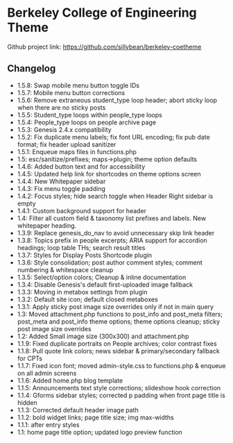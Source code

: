 # Berkeley College of Engineering Theme

Github project link: https://github.com/sillybean/berkeley-coetheme


## Changelog

* 1.5.8: Swap mobile menu button toggle IDs
* 1.5.7: Mobile menu button corrections
* 1.5.6: Remove extraneous student_type loop header; abort sticky loop when there are no sticky posts
* 1.5.5: Student_type loops within people_type loops
* 1.5.4: People_type loops on people archive page
* 1.5.3: Genesis 2.4.x compatibility
* 1.5.2: Fix duplicate menu labels; fix font URL encoding; fix pub date format; fix header upload sanitizer
* 1.5.1: Enqueue maps files in functions.php
* 1.5: esc/sanitize/prefixes; maps->plugin; theme option defaults
* 1.4.6: Added button text and for accessibility
* 1.4.5: Updated help link for shortcodes on theme options screen
* 1.4.4: New Whitepaper sidebar
* 1.4.3: Fix menu toggle padding
* 1.4.2: Focus styles; hide search toggle when Header Right sidebar is empty
* 1.4.1: Custom background support for header
* 1.4: Filter all custom field & taxonomy list prefixes and labels. New whitepaper heading.
* 1.3.9: Replace genesis_do_nav to avoid unnecessary skip link header
* 1.3.8: Topics prefix in people excerpts; ARIA support for accordion headings; loop table THs; search result titles
* 1.3.7: Styles for Display Posts Shortcode plugin
* 1.3.6: Style consolidation; post author comment styles; comment numbering & whitespace cleanup
* 1.3.5: Select/option colors; Cleanup & inline documentation
* 1.3.4: Disable Genesis's default first-uploaded image fallback
* 1.3.3: Moving in metabox settings from plugin
* 1.3.2: Default site icon; default closed metaboxes
* 1.3.1: Apply sticky post image size overrides only if not in main query
* 1.3: Moved attachment.php functions to post_info and post_meta filters; post_meta and post_info theme options; theme options cleanup; sticky post image size overrides
* 1.2: Added Small image size (300x300) and attachment.php
* 1.1.9: Fixed duplicate portraits on People archives; color contrast fixes
* 1.1.8: Pull quote link colors; news sidebar & primary/secondary fallback for CPTs
* 1.1.7: Fixed icon font; moved admin-style.css to functions.php & enqueue on all admin screens
* 1.1.6: Added home.php blog template
* 1.1.5: Announcements text style corrections; slideshow hook correction
* 1.1.4: Gforms sidebar styles; corrected p padding when front page title is hidden
* 1.1.3: Corrected default header image path
* 1.1.2: bold widget links; page title size; img max-widths
* 1.1.1: after entry styles
* 1.1: home page title option; updated logo preview function